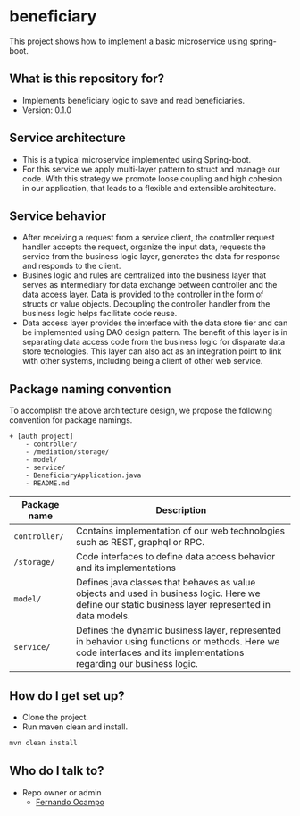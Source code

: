# beneficiary

This project shows how to implement a basic microservice using spring-boot.

## What is this repository for?

* Implements beneficiary logic to save and read beneficiaries. 
* Version: 0.1.0

## Service architecture

* This is a typical microservice implemented using Spring-boot.
* For this service we apply multi-layer pattern to struct and manage our code. With this strategy we promote loose coupling and high cohesion in our application, that leads to a flexible and extensible architecture.

## Service behavior

* After receiving a request from a service client, the controller request handler accepts the request, organize the input data, requests the service from the business logic layer, generates the data for response and responds to the client.
* Busines logic and rules are centralized into the business layer that serves as intermediary for data exchange between controller and the data access layer. Data is provided to the controller in the form of structs or value objects. Decoupling the controller handler from the business logic helps facilitate code reuse.
* Data access layer provides the interface with the data store tier and can be implemented using DAO design pattern. The benefit of this layer is in separating data access code from the business logic for disparate data store tecnologies. This layer can also act as an integration point to link with other systems, including being a client of other web service.

## Package naming convention

To accomplish the above architecture design, we propose the following convention for package namings.

```
+ [auth project]
    - controller/
    - /mediation/storage/
    - model/
    - service/
    - BeneficiaryApplication.java
    - README.md
```

| Package name  | Description                                                                  |
| ------------- | ---------------------------------------------------------------------------- |
| `controller/` | Contains implementation of our web technologies such as REST, graphql or RPC.|
| `/storage/`   | Code interfaces to define data access behavior and its implementations                   |
| `model/`      | Defines java classes that behaves as value objects and used in business logic. Here we define our static business layer represented in data models. |
| `service/`    | Defines the dynamic business layer, represented in behavior using functions or methods. Here we code interfaces and its implementations regarding our business logic.         |

## How do I get set up?

* Clone the project.
* Run maven clean and install.

```bash
mvn clean install
```

## Who do I talk to?

* Repo owner or admin
    * [Fernando Ocampo](https://github.com/fernandoocampo)


